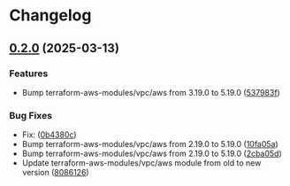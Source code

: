 # Changelog

## [0.2.0](https://github.com/nguyentrungduc134/dependabot_title_changes_workflow/compare/v0.1.8...v0.2.0) (2025-03-13)


### Features

* Bump terraform-aws-modules/vpc/aws from 3.19.0 to 5.19.0 ([537983f](https://github.com/nguyentrungduc134/dependabot_title_changes_workflow/commit/537983fce06cf52fc87855e9b0a3f64f18e1ba4a))


### Bug Fixes

* Fix:  ([0b4380c](https://github.com/nguyentrungduc134/dependabot_title_changes_workflow/commit/0b4380cd12146d23bebd6f251c645a1cf9972faa))
* Bump terraform-aws-modules/vpc/aws from 2.19.0 to 5.19.0 ([10fa05a](https://github.com/nguyentrungduc134/dependabot_title_changes_workflow/commit/10fa05a9cb25baa217f8f5b4eede0b3cb063c43f))
* Bump terraform-aws-modules/vpc/aws from 2.19.0 to 5.19.0 ([2cba05d](https://github.com/nguyentrungduc134/dependabot_title_changes_workflow/commit/2cba05da894b3d3732b9a22692e8be09b306d73b))
* Update terraform-aws-modules/vpc/aws module from old to new version ([8086126](https://github.com/nguyentrungduc134/dependabot_title_changes_workflow/commit/8086126d3c1618b44b8999339a84d2474eef447d))
